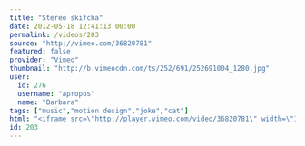 ```yaml
---
title: "Stereo skifcha"
date: 2012-05-18 12:41:13 00:00
permalink: /videos/203
source: "http://vimeo.com/36820781"
featured: false
provider: "Vimeo"
thumbnail: "http://b.vimeocdn.com/ts/252/691/252691004_1280.jpg"
user:
  id: 276
  username: "apropos"
  name: "Barbara"
tags: ["music","motion design","joke","cat"]
html: "<iframe src=\"http://player.vimeo.com/video/36820781\" width=\"1280\" height=\"720\" frameborder=\"0\" webkitallowfullscreen mozallowfullscreen allowfullscreen></iframe>"
id: 203
---
```


